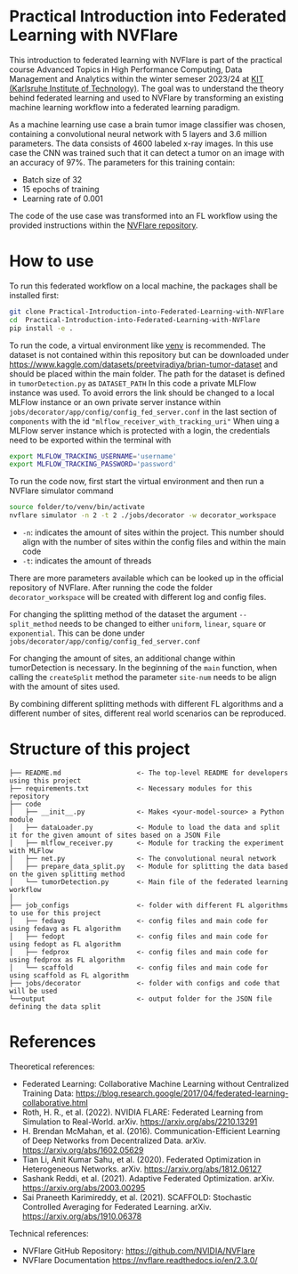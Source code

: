# Practical Introduction into Federated Learning with NVFlare

This introduction to federated learning with NVFlare is part of the practical course Advanced Topics in High Performance Computing, Data Management and Analytics within the winter semeser 2023/24 at [KIT (Karlsruhe Institute of Technology)](https://www.kit.edu/index.php).
The goal was to understand the theory behind federated learning and used to NVFlare by transforming an existing machine learning workflow into a federated learning paradigm. 

As a machine learning use case a brain tumor image classifier was chosen, containing a convolutional neural network with 5 layers and 3.6 million parameters. 
The data consists of 4600 labeled x-ray images. In this use case the CNN was trained such that it can detect a tumor on an image with an accuracy of 97%. The parameters for this training contain:
 - Batch size of 32
 - 15 epochs of training
 - Learning rate of 0.001

The code of the use case was transformed into an FL workflow using the provided instructions within the [NVFlare repository](https://github.com/NVIDIA/NVFlare/tree/main/examples/hello-world/ml-to-fl).

# How to use
To run this federated workflow on a local machine, the packages shall be installed first:
``` bash
git clone Practical-Introduction-into-Federated-Learning-with-NVFlare
cd  Practical-Introduction-into-Federated-Learning-with-NVFlare
pip install -e .
```

To run the code, a virtual environment like [venv](https://docs.python.org/3/library/venv.html) is recommended.
The dataset is not contained within this repository but can be downloaded under https://www.kaggle.com/datasets/preetviradiya/brian-tumor-dataset and should be placed within the main folder.
The path for the dataset is defined in `tumorDetection.py` as `DATASET_PATH`
In this code a private MLFlow instance was used. 
To avoid errors the link should be changed to a local MLFlow instance or an own private server instance within `jobs/decorator/app/config/config_fed_server.conf` in the last section of `components` with the id `"mlflow_receiver_with_tracking_uri"` 
When uing a MLFlow server instance which is protected with a login, the credentials need to be exported within the terminal with
``` bash
export MLFLOW_TRACKING_USERNAME='username'  
export MLFLOW_TRACKING_PASSWORD='password'  
```
To run the code now, first start the virtual environment and then run a NVFlare simulator command

``` bash
source folder/to/venv/bin/activate
nvflare simulator -n 2 -t 2 ./jobs/decorator -w decorator_workspace
```

- `-n`: indicates the amount of sites within the project. This number should align with the number of sites within the config files and within the main code
- `-t`: indicates the amount of threads

There are more parameters available which can be looked up in the official repository of NVFlare.
After running the code the folder `decorator_workspace` will be created with different log and config files.

For changing the splitting method of the dataset the argument `--split_method` needs to be changed to either `uniform`, `linear`, `square` or `exponential`. 
This can be done under `jobs/decorator/app/config/config_fed_server.conf`

For changing the amount of sites, an additional change within tumorDetection is necessary. 
In the beginning of the `main` function, when calling the `createSplit` method the parameter `site-num` needs to be align with the amount of sites used.

By combining different splitting methods with different FL algorithms and a different number of sites, different real world scenarios can be reproduced.


# Structure of this project

```
├── README.md                   <- The top-level README for developers using this project
├── requirements.txt            <- Necessary modules for this repository
├── code
│   ├── __init__.py             <- Makes <your-model-source> a Python module
│   ├── dataLoader.py           <- Module to load the data and split it for the given amount of sites based on a JSON File
│   ├── mlflow_receiver.py      <- Module for tracking the experiment with MLFlow
│   ├── net.py                  <- The convolutional neural network
│   ├── prepare_data_split.py   <- Module for splitting the data based on the given splitting method
│   └── tumorDetection.py       <- Main file of the federated learning workflow
│
├── job_configs                 <- folder with different FL algorithms to use for this project
│   ├── fedavg                  <- config files and main code for using fedavg as FL algorithm
│   ├── fedopt                  <- config files and main code for using fedopt as FL algorithm
│   ├── fedprox                 <- config files and main code for using fedprox as FL algorithm
│   └── scaffold                <- config files and main code for using scaffold as FL algorithm
├── jobs/decorator              <- folder with configs and code that will be used
└──output                       <- output folder for the JSON file defining the data split
```

# References

Theoretical references:
 - Federated Learning: Collaborative Machine Learning without Centralized Training Data: https://blog.research.google/2017/04/federated-learning-collaborative.html
 - Roth, H. R., et al. (2022). NVIDIA FLARE: Federated Learning from Simulation to Real-World. arXiv. https://arxiv.org/abs/2210.13291
 - H. Brendan McMahan, et al. (2016). Communication-Efficient Learning of Deep Networks from Decentralized Data. arXiv. https://arxiv.org/abs/1602.05629
 - Tian Li, Anit Kumar Sahu, et al. (2020). Federated Optimization in Heterogeneous Networks. arXiv. https://arxiv.org/abs/1812.06127
 - Sashank Reddi, et al. (2021). Adaptive Federated Optimization. arXiv. https://arxiv.org/abs/2003.00295
 - Sai Praneeth Karimireddy, et al. (2021). SCAFFOLD: Stochastic Controlled Averaging for Federated Learning. arXiv. https://arxiv.org/abs/1910.06378

Technical references:
 - NVFlare GitHub Repository:  https://github.com/NVIDIA/NVFlare
 - NVFlare Documentation https://nvflare.readthedocs.io/en/2.3.0/



